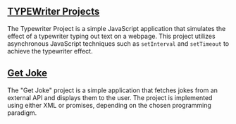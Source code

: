 ## [TYPEWriter Projects](https://amanvermaofficial.github.io/Simple-Js-Project/TypeWriter/)
The Typewriter Project is a simple JavaScript application that simulates the effect of a typewriter typing out text on a webpage. This project utilizes asynchronous JavaScript techniques such as `setInterval` and `setTimeout` to achieve the typewriter effect.

## [Get Joke](https://amanvermaofficial.github.io/Simple-Js-Project/Get%20Joke/)
The "Get Joke" project is a simple application that fetches jokes from an external API and displays them to the user. The project is implemented using either XML or promises, depending on the chosen programming paradigm.
